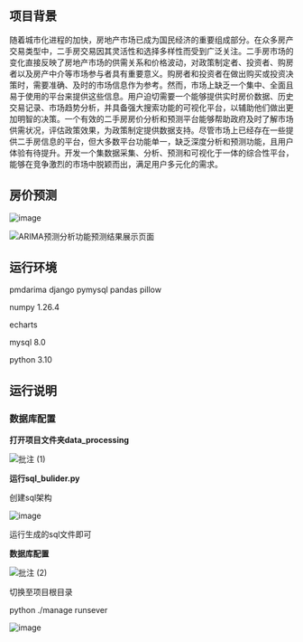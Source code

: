 ## 项目背景

随着城市化进程的加快，房地产市场已成为国民经济的重要组成部分。在众多房产交易类型中，二手房交易因其灵活性和选择多样性而受到广泛关注。二手房市场的变化直接反映了房地产市场的供需关系和价格波动，对政策制定者、投资者、购房者以及房产中介等市场参与者具有重要意义。购房者和投资者在做出购买或投资决策时，需要准确、及时的市场信息作为参考。然而，市场上缺乏一个集中、全面且易于使用的平台来提供这些信息。用户迫切需要一个能够提供实时房价数据、历史交易记录、市场趋势分析，并具备强大搜索功能的可视化平台，以辅助他们做出更加明智的决策。一个有效的二手房房价分析和预测平台能够帮助政府及时了解市场供需状况，评估政策效果，为政策制定提供数据支持。尽管市场上已经存在一些提供二手房信息的平台，但大多数平台功能单一，缺乏深度分析和预测功能，且用户体验有待提升。开发一个集数据采集、分析、预测和可视化于一体的综合性平台，能够在竞争激烈的市场中脱颖而出，满足用户多元化的需求。

## 房价预测

![image](https://github.com/user-attachments/assets/8364ee04-ba77-4b14-8cf5-64558d3e3f7f)


![ARIMA预测分析功能预测结果展示页面](https://github.com/user-attachments/assets/c871245a-378c-46a1-8a2b-7936255f891a)



## 运行环境

pmdarima django pymysql pandas pillow

numpy 1.26.4

echarts

mysql 8.0

python 3.10

## 运行说明

### 数据库配置

**打开项目文件夹data_processing**

![批注 (1)](https://github.com/user-attachments/assets/f72ebc89-9cc3-49f8-8602-126bd73235c9)

**运行sql_bulider.py**

创建sql架构

![image](https://github.com/user-attachments/assets/b344249f-ef58-4a20-b6dc-fa66dfed6c27)

运行生成的sql文件即可

**数据库配置**

![批注 (2)](https://github.com/user-attachments/assets/478843c6-ed50-4d2e-95c0-cc06449f50ac)

切换至项目根目录

python ./manage runsever

![image](https://github.com/user-attachments/assets/dc993e9a-6659-4597-9538-bbacaa9e7172)

